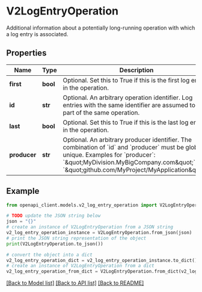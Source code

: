 # V2LogEntryOperation

Additional information about a potentially long-running operation with which a log entry is associated.

## Properties

Name | Type | Description | Notes
------------ | ------------- | ------------- | -------------
**first** | **bool** | Optional. Set this to True if this is the first log entry in the operation. | [optional] 
**id** | **str** | Optional. An arbitrary operation identifier. Log entries with the same identifier are assumed to be part of the same operation. | [optional] 
**last** | **bool** | Optional. Set this to True if this is the last log entry in the operation. | [optional] 
**producer** | **str** | Optional. An arbitrary producer identifier. The combination of &#x60;id&#x60; and &#x60;producer&#x60; must be globally unique. Examples for &#x60;producer&#x60;: &#x60;\&quot;MyDivision.MyBigCompany.com\&quot;&#x60;, &#x60;\&quot;github.com/MyProject/MyApplication\&quot;&#x60;. | [optional] 

## Example

```python
from openapi_client.models.v2_log_entry_operation import V2LogEntryOperation

# TODO update the JSON string below
json = "{}"
# create an instance of V2LogEntryOperation from a JSON string
v2_log_entry_operation_instance = V2LogEntryOperation.from_json(json)
# print the JSON string representation of the object
print(V2LogEntryOperation.to_json())

# convert the object into a dict
v2_log_entry_operation_dict = v2_log_entry_operation_instance.to_dict()
# create an instance of V2LogEntryOperation from a dict
v2_log_entry_operation_from_dict = V2LogEntryOperation.from_dict(v2_log_entry_operation_dict)
```
[[Back to Model list]](../README.md#documentation-for-models) [[Back to API list]](../README.md#documentation-for-api-endpoints) [[Back to README]](../README.md)


